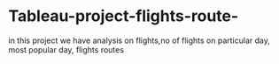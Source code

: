 # Tableau-project-flights-route-
in this project we have analysis on flights,no of flights on particular day, most popular day, flights routes
